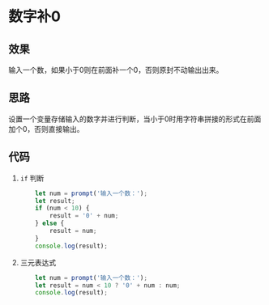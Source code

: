 # 数字补0

## 效果

输入一个数，如果小于0则在前面补一个0，否则原封不动输出出来。

## 思路

设置一个变量存储输入的数字并进行判断，当小于0时用字符串拼接的形式在前面加个0，否则直接输出。

## 代码

1. `if` 判断

   ```js
       let num = prompt('输入一个数：');
       let result;
       if (num < 10) {
           result = '0' + num;
       } else {
           result = num;
       }
       console.log(result);
   ```

2. 三元表达式

   ```js
       let num = prompt('输入一个数：');
       let result = num < 10 ? '0' + num : num;
       console.log(result);
   ```